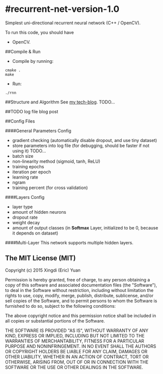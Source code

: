 #recurrent-net-version-1.0
=====================

Simplest uni-directional recurrent neural network (C++ / OpenCV).

To run this code, you should have 
* OpenCV.

##Compile & Run
* Compile by running:
```
cmake .
make
```
* Run: 
```
./rnn
```
##Structure and Algorithm
See [my tech-blog](http://eric-yuan.me/). TODO...

##TODO
log file
blog post

##Config Files

####General Parameters Config
* gradient checking (automatically disable dropout, and use tiny dataset)
* store parameters into log file (for debugging, should be faster if not using it) TODO...
* batch size
* non-linearity method (sigmoid, tanh, ReLU)
* training epochs
* iteration per epoch
* learning rate
* ngram
* training percent (for cross validation)

####Layers Config
* layer type
* amount of hidden neurons
* dropout rate
* weight decay
* amount of output classes (in **Softmax** Layer, initialized to be 0, because it depends on dataset)

####Multi-Layer
This network supports multiple hidden layers.

The MIT License (MIT)
------------------

Copyright (c) 2015 Xingdi (Eric) Yuan

Permission is hereby granted, free of charge, to any person obtaining a copy
of this software and associated documentation files (the "Software"), to deal
in the Software without restriction, including without limitation the rights
to use, copy, modify, merge, publish, distribute, sublicense, and/or sell
copies of the Software, and to permit persons to whom the Software is
furnished to do so, subject to the following conditions:

The above copyright notice and this permission notice shall be included in
all copies or substantial portions of the Software.

THE SOFTWARE IS PROVIDED "AS IS", WITHOUT WARRANTY OF ANY KIND, EXPRESS OR
IMPLIED, INCLUDING BUT NOT LIMITED TO THE WARRANTIES OF MERCHANTABILITY,
FITNESS FOR A PARTICULAR PURPOSE AND NONINFRINGEMENT. IN NO EVENT SHALL THE
AUTHORS OR COPYRIGHT HOLDERS BE LIABLE FOR ANY CLAIM, DAMAGES OR OTHER
LIABILITY, WHETHER IN AN ACTION OF CONTRACT, TORT OR OTHERWISE, ARISING FROM,
OUT OF OR IN CONNECTION WITH THE SOFTWARE OR THE USE OR OTHER DEALINGS IN
THE SOFTWARE.